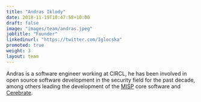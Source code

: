 ```yaml
---
title: "Andras Iklody"
date: 2018-11-19T10:47:58+10:00
draft: false
image: "images/team/andras.jpeg"
jobtitle: "Founder"
linkedinurl: "https://twitter.com/Iglocska"
promoted: true
weight: 3
layout: team
---
```


Andras is a software engineer working at CIRCL, he has been involved in open source software development in the security field for the past decade, among others leading the development of the [MISP](https://www.misp-project.org/) core software and [Cerebrate](https://github.com/cerebrate-project/). 
